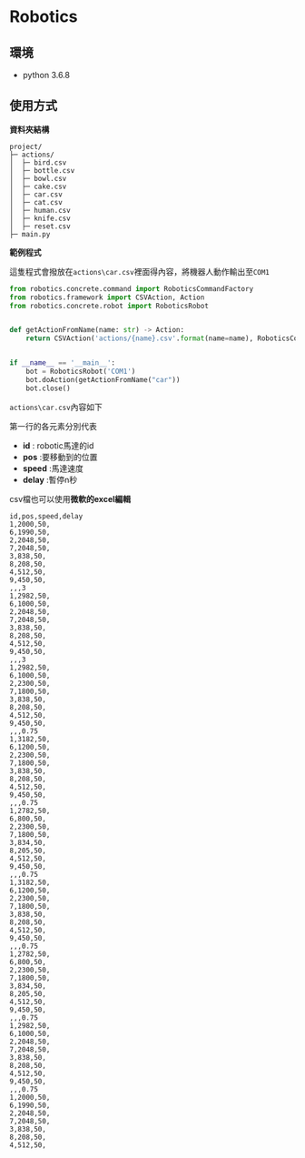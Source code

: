 # Robotics

## 環境

- python 3.6.8



## 使用方式



**資料夾結構**

```shell
project/
├─ actions/
│  ├─ bird.csv
│  ├─ bottle.csv
│  ├─ bowl.csv
│  ├─ cake.csv
│  ├─ car.csv
│  ├─ cat.csv
│  ├─ human.csv
│  ├─ knife.csv
│  ├─ reset.csv
├─ main.py
```



**範例程式**

這隻程式會撥放在``actions\car.csv``裡面得內容，將機器人動作輸出至``COM1``

```python
from robotics.concrete.command import RoboticsCommandFactory
from robotics.framework import CSVAction, Action
from robotics.concrete.robot import RoboticsRobot


def getActionFromName(name: str) -> Action:
    return CSVAction('actions/{name}.csv'.format(name=name), RoboticsCommandFactory())


if __name__ == '__main__':
    bot = RoboticsRobot('COM1')
    bot.doAction(getActionFromName("car"))
    bot.close()
```



``actions\car.csv``內容如下

第一行的各元素分別代表

- **id** : robotic馬達的id
- **pos** :要移動到的位置
- **speed** :馬達速度
- **delay** :暫停n秒



csv檔也可以使用**微軟的excel編輯**

```
id,pos,speed,delay
1,2000,50,
6,1990,50,
2,2048,50,
7,2048,50,
3,838,50,
8,208,50,
4,512,50,
9,450,50,
,,,3
1,2982,50,
6,1000,50,
2,2048,50,
7,2048,50,
3,838,50,
8,208,50,
4,512,50,
9,450,50,
,,,3
1,2982,50,
6,1000,50,
2,2300,50,
7,1800,50,
3,838,50,
8,208,50,
4,512,50,
9,450,50,
,,,0.75
1,3182,50,
6,1200,50,
2,2300,50,
7,1800,50,
3,838,50,
8,208,50,
4,512,50,
9,450,50,
,,,0.75
1,2782,50,
6,800,50,
2,2300,50,
7,1800,50,
3,834,50,
8,205,50,
4,512,50,
9,450,50,
,,,0.75
1,3182,50,
6,1200,50,
2,2300,50,
7,1800,50,
3,838,50,
8,208,50,
4,512,50,
9,450,50,
,,,0.75
1,2782,50,
6,800,50,
2,2300,50,
7,1800,50,
3,834,50,
8,205,50,
4,512,50,
9,450,50,
,,,0.75
1,2982,50,
6,1000,50,
2,2048,50,
7,2048,50,
3,838,50,
8,208,50,
4,512,50,
9,450,50,
,,,0.75
1,2000,50,
6,1990,50,
2,2048,50,
7,2048,50,
3,838,50,
8,208,50,
4,512,50,
```